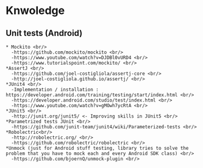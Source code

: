 # Knwoledge <br/>
## Unit tests (Android) <br/>
    * Mockito <br/>
      -https://github.com/mockito/mockito <br/>
      -https://www.youtube.com/watch?v=DJDBl0vURD4 <br/>
      -https://www.tutorialspoint.com/mockito/ <br/>
    *AssertJ <br/>
      -https://github.com/joel-costigliola/assertj-core <br/>
      -http://joel-costigliola.github.io/assertj/ <br/>
    *JUnit4 <br/>
      -Implementation / installation : https://developer.android.com/training/testing/start/index.html <br/>
      -https://developer.android.com/studio/test/index.html <br/>
      -https://www.youtube.com/watch?v=gMOwh7ycRtA <br/>
    *JUnit5 <br/>
      -http://junit.org/junit5/ <- Improving skills in JUnit5 <br/>
    *Parametrized tests JUnit <br/>
      -https://github.com/junit-team/junit4/wiki/Parameterized-tests <br/>
    *Robolectric<br/>
      -http://robolectric.org/ <br/>
      -https://github.com/robolectric/robolectric <br/>
    *Unmock (just for Android stuff testing, library tries to solve the problem that you have to mock each and every Android SDK class) <br/>
      -https://github.com/bjoernQ/unmock-plugin <br/>
      
